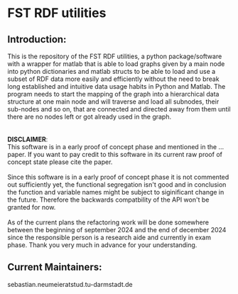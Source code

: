 # FST RDF utilities

## Introduction:
This is the repository of the FST RDF utilities, a python package/software with a wrapper for matlab that is able to load graphs given by a main node into python dictionaries and matlab structs to be able to load and use a subset of RDF data more easily and efficiently without the need to break long established and intuitive data usage habits in Python and Matlab. The program needs to start the mapping of the graph into a hierarchical data structure at one main node and will traverse and load all subnodes, their sub-nodes and so on, that are connected and directed away from them until there are no nodes left or got already used in the graph. <br>
<br>
<br>
<b>DISCLAIMER</b>:<br>
This software is in a early proof of concept phase and mentioned in the ... paper. If you want to pay credit to this software in its current raw proof of concept state please cite the paper.<br>
<br>
Since this software is in a early proof of concept phase it is not commented out sufficiently yet, the functional segregation isn't good and in conclusion the function and variable names might be subject to siginificant change in the future. Therefore the backwards compatbility of the API won't be granted for now. <br>
<br>
As of the current plans the refactoring work will be done somewhere between the beginning of september 2024 and the end of december 2024 since the responsible person is a research aide and currently in exam phase. Thank you very much in advance for your understanding. <br>

## Current Maintainers:
sebastian.neumeieratstud.tu-darmstadt.de
